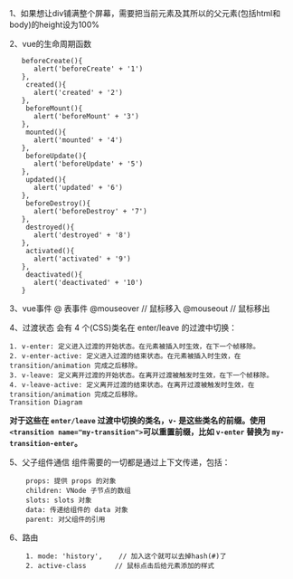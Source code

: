 1、如果想让div铺满整个屏幕，需要把当前元素及其所以的父元素(包括html和body)的height设为100%

2、vue的生命周期函数

	   beforeCreate(){
	      alert('beforeCreate' + '1')
	   },
	    created(){
	      alert('created' + '2')
	   },
	    beforeMount(){
	      alert('beforeMount' + '3')
	   },
	    mounted(){
	      alert('mounted' + '4')
	   },
	    beforeUpdate(){
	      alert('beforeUpdate' + '5')
	   },
	    updated(){
	      alert('updated' + '6')
	   },
	    beforeDestroy(){
	      alert('beforeDestroy' + '7')
	   },
	    destroyed(){
	      alert('destroyed' + '8')
	   },
	    activated(){
	      alert('activated' + '9')
	   },
	    deactivated(){
	      alert('deactivated' + '10')
	   }
  3、vue事件
  	@ 表事件
		  @mouseover 	// 鼠标移入
		  @mouseout 	// 鼠标移出

  4、过渡状态
  会有 4 个(CSS)类名在 enter/leave 的过渡中切换：

    1. v-enter: 定义进入过渡的开始状态。在元素被插入时生效，在下一个帧移除。
    2. v-enter-active: 定义进入过渡的结束状态。在元素被插入时生效，在 transition/animation 完成之后移除。
    3. v-leave: 定义离开过渡的开始状态。在离开过渡被触发时生效，在下一个帧移除。
    4. v-leave-active: 定义离开过渡的结束状态。在离开过渡被触发时生效，在 transition/animation 完成之后移除。
    Transition Diagram
    
__对于这些在 ``enter/leave`` 过渡中切换的类名，``v-`` 是这些类名的前缀。使用``<transition name="my-transition">``可以重置前缀，比如 ``v-enter`` 替换为 ``my-transition-enter``。__

  5、父子组件通信
  组件需要的一切都是通过上下文传递，包括：
  
	    props: 提供 props 的对象
	    children: VNode 子节点的数组
	    slots: slots 对象
	    data: 传递给组件的 data 对象
	    parent: 对父组件的引用

  6、路由
  
	    1. mode: 'history',    // 加入这个就可以去掉hash(#)了
	    2. active-class       // 鼠标点击后给元素添加的样式
